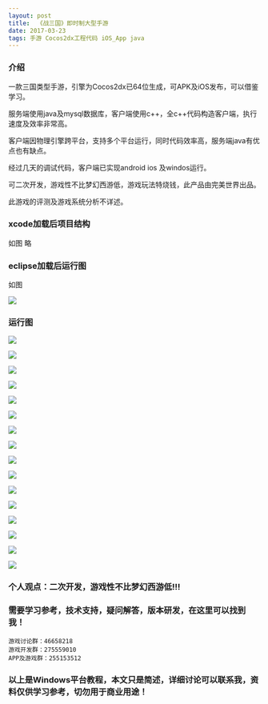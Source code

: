 ```yaml
---
layout: post
title:  《战三国》即时制大型手游
date: 2017-03-23
tags: 手游 Cocos2dx工程代码 iOS_App java
---
```


### 介绍


  一款三国类型手游，引擎为Cocos2dx已64位生成，可APK及iOS发布，可以借鉴学习。

服务端使用java及mysql数据库，客户端使用c++，全c++代码构造客户端，执行速度及效率非常高。

客户端因物理引擎跨平台，支持多个平台运行，同时代码效率高，服务端java有优点也有缺点。

经过几天的调试代码，客户端已实现android ios 及windos运行。

可二次开发，游戏性不比梦幻西游低，游戏玩法特烧钱，此产品由完美世界出品。

此游戏的评测及游戏系统分析不详述。


### xcode加载后项目结构

如图 略

### eclipse加载后运行图

如图 

![](/images/posts/zjsg/zjsg1.png)

### 运行图

![](/images/posts/zjsg/zjsg18.jpg)

![](/images/posts/zjsg/zjsg2.jpg)

![](/images/posts/zjsg/zjsg3.jpg)

![](/images/posts/zjsg/zjsg4.jpg)

![](/images/posts/zjsg/zjsg5.jpg)

![](/images/posts/zjsg/zjsg6.jpg)

![](/images/posts/zjsg/zjsg7.jpg)

![](/images/posts/zjsg/zjsg8.jpg)

![](/images/posts/zjsg/zjsg9.jpg)

![](/images/posts/zjsg/zjsg10.jpg)

![](/images/posts/zjsg/zjsg11.jpg)

![](/images/posts/zjsg/zjsg12.jpg)

![](/images/posts/zjsg/zjsg13.jpg)

![](/images/posts/zjsg/zjsg14.jpg)

![](/images/posts/zjsg/zjsg15.jpg)

![](/images/posts/zjsg/zjsg16.jpg)

### 个人观点：二次开发，游戏性不比梦幻西游低!!!

### 需要学习参考，技术支持，疑问解答，版本研发，在这里可以找到我！

``` 
游戏讨论群：46658218
游戏开发群：275559010
APP及游戏群：255153512
``` 

### 以上是Windows平台教程，本文只是简述，详细讨论可以联系我，资料仅供学习参考，切勿用于商业用途！